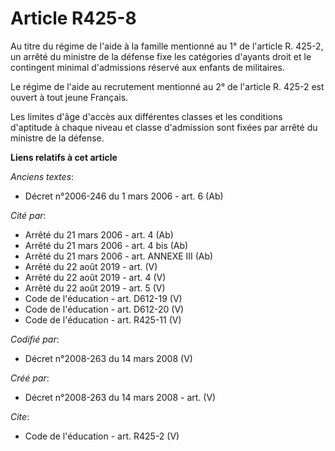 # Article R425-8

Au titre du régime de l'aide à la famille mentionné au 1° de l'article R. 425-2, un arrêté du ministre de la défense fixe les
catégories d'ayants droit et le contingent minimal d'admissions réservé aux enfants de militaires. 

Le régime de l'aide au recrutement mentionné au 2° de l'article R. 425-2 est ouvert à tout jeune Français. 

Les limites d'âge d'accès aux différentes classes et les conditions d'aptitude à chaque niveau et classe d'admission sont
fixées par arrêté du ministre de la défense.

**Liens relatifs à cet article**

_Anciens textes_:

  - Décret n°2006-246 du 1 mars 2006 - art. 6 (Ab)

_Cité par_:

  - Arrêté du 21 mars 2006 - art. 4 (Ab)
  - Arrêté du 21 mars 2006 - art. 4 bis (Ab)
  - Arrêté du 21 mars 2006 - art. ANNEXE III (Ab)
  - Arrêté du 22 août 2019 - art. (V)
  - Arrêté du 22 août 2019 - art. 4 (V)
  - Arrêté du 22 août 2019 - art. 5 (V)
  - Code de l'éducation - art. D612-19 (V)
  - Code de l'éducation - art. D612-20 (V)
  - Code de l'éducation - art. R425-11 (V)

_Codifié par_:

  - Décret n°2008-263 du 14 mars 2008 (V)

_Créé par_:

  - Décret n°2008-263 du 14 mars 2008 - art. (V)

_Cite_:

  - Code de l'éducation - art. R425-2 (V)
